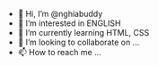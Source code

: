 - 👋 Hi, I’m @nghiabuddy
- 👀 I’m interested in ENGLISH
- 🌱 I’m currently learning HTML, CSS
- 💞️ I’m looking to collaborate on ...
- 📫 How to reach me ...

<!---
nghiabuddy/nghiabuddy is a ✨ special ✨ repository because its `README.md` (this file) appears on your GitHub profile.
You can click the Preview link to take a look at your changes.
--->

